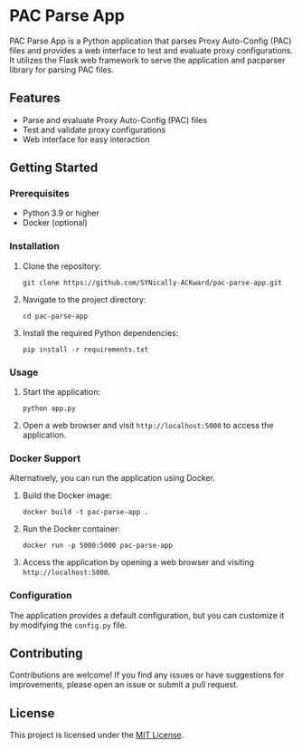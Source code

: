 # PAC Parse App

PAC Parse App is a Python application that parses Proxy Auto-Config (PAC) files and provides a web interface to test and evaluate proxy configurations. It utilizes the Flask web framework to serve the application and pacparser library for parsing PAC files.

## Features

- Parse and evaluate Proxy Auto-Config (PAC) files
- Test and validate proxy configurations
- Web interface for easy interaction

## Getting Started

### Prerequisites

- Python 3.9 or higher
- Docker (optional)

### Installation

1. Clone the repository:
   ```shell
   git clone https://github.com/SYNically-ACKward/pac-parse-app.git
   ```

2. Navigate to the project directory:
   ```shell
   cd pac-parse-app
   ```

3. Install the required Python dependencies:
   ```shell
   pip install -r requirements.txt
   ```

### Usage

1. Start the application:
   ```shell
   python app.py
   ```

2. Open a web browser and visit `http://localhost:5000` to access the application.

### Docker Support

Alternatively, you can run the application using Docker.

1. Build the Docker image:
   ```shell
   docker build -t pac-parse-app .
   ```

2. Run the Docker container:
   ```shell
   docker run -p 5000:5000 pac-parse-app
   ```

3. Access the application by opening a web browser and visiting `http://localhost:5000`.

### Configuration

The application provides a default configuration, but you can customize it by modifying the `config.py` file.

## Contributing

Contributions are welcome! If you find any issues or have suggestions for improvements, please open an issue or submit a pull request.

## License

This project is licensed under the [MIT License](LICENSE).

